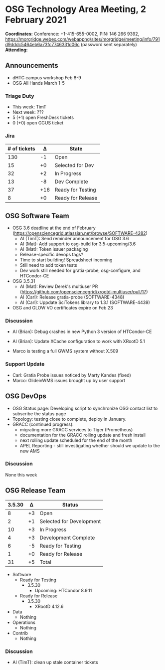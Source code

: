 # OSG Technology Area Meeting,  2 February 2021

**Coordinates:** Conference: +1-415-655-0002, PIN: 146 266 9392, <https://morgridge.webex.com/webappng/sites/morgridge/meeting/info/791d9dddc5464eb6a73fc7746331d06c> (password sent separately)  
**Attending:**   


## Announcements

-   dHTC campus workshop Feb 8-9
-   OSG All Hands March 1-5


### Triage Duty

-   This week: TimT
-   Next week: ???
-   5 (+1) open FreshDesk tickets
-   0 (+0) open GGUS ticket


### Jira

| # of tickets | &Delta; | State             |
|------------ |------- |----------------- |
| 130          | -1      | Open              |
| 15           | +0      | Selected for Dev  |
| 32           | +2      | In Progress       |
| 13           | -8      | Dev Complete      |
| 37           | +16     | Ready for Testing |
| 8            | +0      | Ready for Release |


## OSG Software Team

-   OSG 3.6 deadline at the end of February (<https://opensciencegrid.atlassian.net/browse/SOFTWARE-4282>)  
    -   AI (TimT): Send reminder announcement for OSG 3.6
    -   AI (Mat): Add support to osg-build for 3.5-upcoming/3.6
    -   AI (Mat): Token issuer packaging
    -   Release-specific devops tags?
    -   Time to start building! Spreadsheet incoming
    -   Still need to add token tests
    -   Dev work still needed for gratia-probe, osg-configure, and HTCondor-CE
-   OSG 3.5.31  
    -   AI (Mat): Review Derek's multiuser PR (<https://github.com/opensciencegrid/xrootd-multiuser/pull/17>)
    -   AI (Carl): Release gratia-probe (SOFTWARE-4348)
    -   AI (Carl): Uppdate SciTokens library to 1.3.1 (SOFTWARE-4439)
-   OSG and GLOW VO certificates expire on Feb 23


### Discussion

-   AI (Brian): Debug crashes in new Python 3 version of HTCondor-CE
-   AI (Brian): Update XCache configuration to work with XRootD 5.1

-   Marco is testing a full GWMS system without X.509


### Support Update

-   Carl: Gratia Probe issues noticed by Marty Kandes (fixed)
-   Marco: GlideinWMS issues brought up by user support


## OSG DevOps

-   OSG Status page: Developing script to synchronize OSG contact list to subscribe the status page
-   Topology: testing close to complete, deploy in January.
-   GRACC (continued progress):  
    -   migrating more GRACC services to Tiger (Prometheus)
    -   documentation for the GRACC rolling update and fresh install
    -   next rolling update scheduled for the end of the month
    -   APEL Reporting - still investigating whether should we update to the new AMS


### Discussion

None this week  


## OSG Release Team

| 3.5.30 | &Delta; | Status                   |
| ------ | ------- | ------------------------ |
| 8      | +3      | Open                     |
| 2      | +1      | Selected for Development |
| 10     | +3      | In Progress              |
| 4      | +3      | Development Complete     |
| 6      | -5      | Ready for Testing        |
| 1      | +0      | Ready for Release        |
| 31     | +5      | Total                    |

-   Software  
    -   Ready for Testing  
        -   3.5.30  
            -   Upcoming: HTCondor 8.9.11
    -   Ready for Release  
        -   3.5.30  
            -   XRootD 4.12.6
-   Data  
    -   Nothing
-   Operations  
    -   Nothing
-   Contrib  
    -   Nothing


### Discussion

-   AI (TimT): clean up stale container tickets
